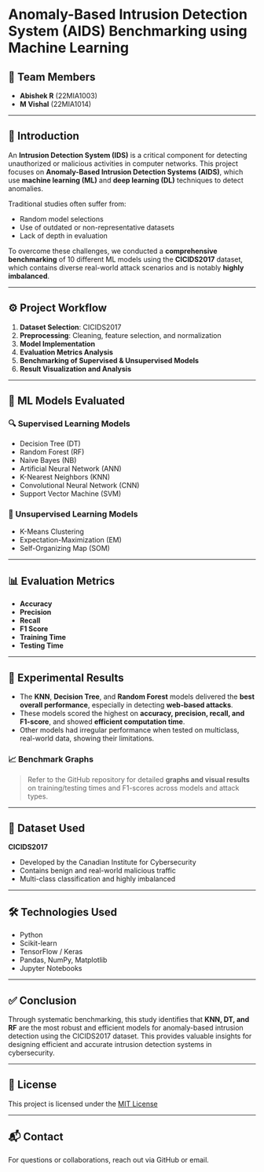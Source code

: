 
# Anomaly-Based Intrusion Detection System (AIDS) Benchmarking using Machine Learning

## 👥 Team Members

- **Abishek R** (22MIA1003)  
- **M Vishal** (22MIA1014)

---

## 📘 Introduction

An **Intrusion Detection System (IDS)** is a critical component for detecting unauthorized or malicious activities in computer networks. This project focuses on **Anomaly-Based Intrusion Detection Systems (AIDS)**, which use **machine learning (ML)** and **deep learning (DL)** techniques to detect anomalies.

Traditional studies often suffer from:
- Random model selections  
- Use of outdated or non-representative datasets  
- Lack of depth in evaluation  

To overcome these challenges, we conducted a **comprehensive benchmarking** of 10 different ML models using the **CICIDS2017** dataset, which contains diverse real-world attack scenarios and is notably **highly imbalanced**.

---

## ⚙️ Project Workflow

1. **Dataset Selection**: CICIDS2017  
2. **Preprocessing**: Cleaning, feature selection, and normalization  
3. **Model Implementation**  
4. **Evaluation Metrics Analysis**  
5. **Benchmarking of Supervised & Unsupervised Models**  
6. **Result Visualization and Analysis**

---

## 🧠 ML Models Evaluated

### 🔍 Supervised Learning Models
- Decision Tree (DT)  
- Random Forest (RF)  
- Naive Bayes (NB)  
- Artificial Neural Network (ANN)  
- K-Nearest Neighbors (KNN)  
- Convolutional Neural Network (CNN)  
- Support Vector Machine (SVM)

### 🎯 Unsupervised Learning Models
- K-Means Clustering  
- Expectation-Maximization (EM)  
- Self-Organizing Map (SOM)

---

## 📊 Evaluation Metrics

- **Accuracy**  
- **Precision**  
- **Recall**  
- **F1 Score**  
- **Training Time**  
- **Testing Time**

---

## 🔬 Experimental Results

- The **KNN**, **Decision Tree**, and **Random Forest** models delivered the **best overall performance**, especially in detecting **web-based attacks**.
- These models scored the highest on **accuracy, precision, recall, and F1-score**, and showed **efficient computation time**.
- Other models had irregular performance when tested on multiclass, real-world data, showing their limitations.

### 📈 Benchmark Graphs
> Refer to the GitHub repository for detailed **graphs and visual results** on training/testing times and F1-scores across models and attack types.

---

## 📂 Dataset Used

**CICIDS2017**  
- Developed by the Canadian Institute for Cybersecurity  
- Contains benign and real-world malicious traffic  
- Multi-class classification and highly imbalanced

---

## 🛠️ Technologies Used

- Python  
- Scikit-learn  
- TensorFlow / Keras  
- Pandas, NumPy, Matplotlib  
- Jupyter Notebooks

---

## ✅ Conclusion

Through systematic benchmarking, this study identifies that **KNN, DT, and RF** are the most robust and efficient models for anomaly-based intrusion detection using the CICIDS2017 dataset. This provides valuable insights for designing efficient and accurate intrusion detection systems in cybersecurity.

---

## 📜 License

This project is licensed under the [MIT License](LICENSE)

---

## 📬 Contact

For questions or collaborations, reach out via GitHub or email.

